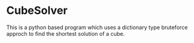 # CubeSolver
This is a python based program which uses a dictionary type bruteforce approch to find the shortest solution of a cube.
